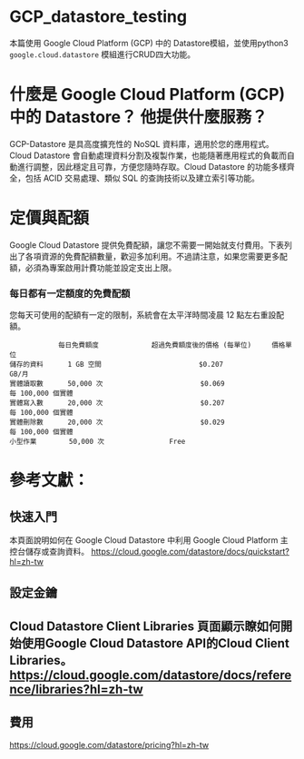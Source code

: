 # GCP_datastore_testing

本篇使用 Google Cloud Platform (GCP) 中的 Datastore模組，並使用python3 ```google.cloud.datastore``` 模組進行CRUD四大功能。



# 什麼是 Google Cloud Platform (GCP) 中的 Datastore？ 他提供什麼服務？
GCP-Datastore 是具高度擴充性的 NoSQL 資料庫，適用於您的應用程式。Cloud Datastore 會自動處理資料分割及複製作業，也能隨著應用程式的負載而自動進行調整，因此穩定且可靠，方便您隨時存取。Cloud Datastore 的功能多樣齊全，包括 ACID 交易處理、類似 SQL 的查詢技術以及建立索引等功能。

# 定價與配額
Google Cloud Datastore 提供免費配額，讓您不需要一開始就支付費用。下表列出了各項資源的免費配額數量，歡迎多加利用。不過請注意，如果您需要更多配額，必須為專案啟用計費功能並設定支出上限。

### 每日都有一定額度的免費配額
您每天可使用的配額有一定的限制，系統會在太平洋時間凌晨 12 點左右重設配額。

```
            每日免費額度	           超過免費額度後的價格 (每單位)	    價格單位
儲存的資料	   1 GB 空間	                      $0.207	                GB/月
實體讀取數	   50,000 次	                       $0.069	                 每 100,000 個實體
實體寫入數	   20,000 次	                       $0.207	                 每 100,000 個實體
實體刪除數	   20,000 次	                       $0.029	                 每 100,000 個實體
小型作業	    50,000 次	            Free
```

# 參考文獻：
## 快速入門 
本頁面說明如何在 Google Cloud Datastore 中利用 Google Cloud Platform 主控台儲存或查詢資料。
https://cloud.google.com/datastore/docs/quickstart?hl=zh-tw

## 設定金鑰
## Cloud Datastore Client Libraries 頁面顯示瞭如何開始使用Google Cloud Datastore API的Cloud Client Libraries。https://cloud.google.com/datastore/docs/reference/libraries?hl=zh-tw

## 費用
https://cloud.google.com/datastore/pricing?hl=zh-tw
